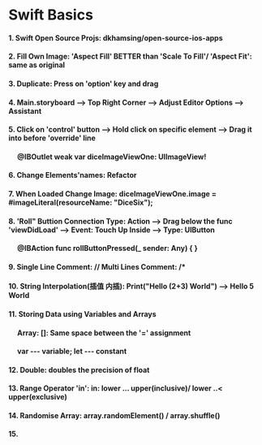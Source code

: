 # Swift Basics

#### 1. Swift Open Source Projs: dkhamsing/open-source-ios-apps
#### 2. Fill Own Image: 'Aspect Fill' BETTER than 'Scale To Fill'/ 'Aspect Fit': same as original
#### 3. Duplicate: Press on 'option' key and drag
#### 4. Main.storyboard --> Top Right Corner --> Adjust Editor Options --> Assistant
#### 5. Click on 'control' button --> Hold click on specific element --> Drag it into before 'override' line
#### &emsp; @IBOutlet weak var diceImageViewOne: UIImageView!
#### 6. Change Elements'names: Refactor
#### 7. When Loaded Change Image:  diceImageViewOne.image = #imageLiteral(resourceName: "DiceSix");
#### 8. 'Roll" Buttion Connection Type: Action --> Drag below the func 'viewDidLoad' --> Event: Touch Up Inside --> Type: UIButton
#### &emsp; @IBAction func rollButtonPressed(_ sender: Any) { }
#### 9. Single Line Comment: //    Multi Lines Comment: /* 
#### 10. String Interpolation(插值 内插): Print("Hello \(2+3) World") --> Hello 5 World
#### 11. Storing Data using Variables and Arrays
#### &emsp; Array: []: Same space between the '=' assignment
#### &emsp; var --- variable; let --- constant
#### 12. Double: doubles the precision of float
#### 13. Range Operator 'in': in: lower ... upper(inclusive)/ lower ..< upper(exclusive)
#### 14. Randomise Array: array.randomElement() / array.shuffle()
#### 15. 


